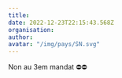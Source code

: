 ```yaml
---
title: 
date: 2022-12-23T22:15:43.568Z
organisation: 
author: 
avatar: "/img/pays/SN.svg"
---
```


Non au 3em mandat ⛔⛔